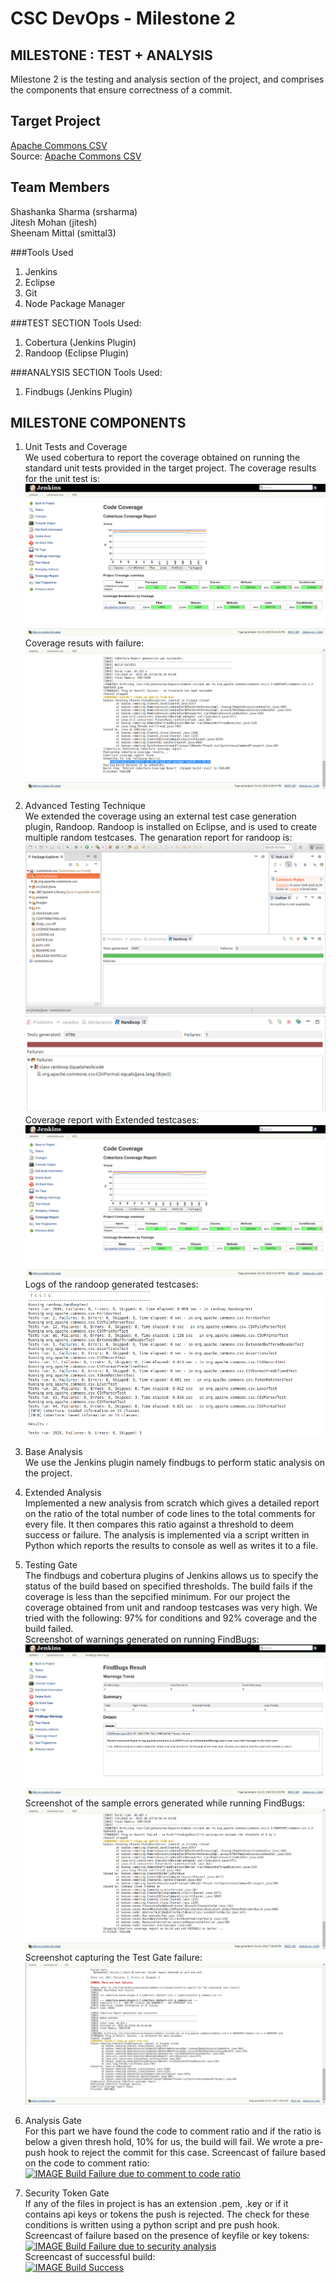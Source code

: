 <!---
 Licensed to the Apache Software Foundation (ASF) under one or more
 contributor license agreements.  See the NOTICE file distributed with
 this work for additional information regarding copyright ownership.
 The ASF licenses this file to You under the Apache License, Version 2.0
 (the "License"); you may not use this file except in compliance with
 the License.  You may obtain a copy of the License at

      http://www.apache.org/licenses/LICENSE-2.0

 Unless required by applicable law or agreed to in writing, software
 distributed under the License is distributed on an "AS IS" BASIS,
 WITHOUT WARRANTIES OR CONDITIONS OF ANY KIND, either express or implied.
 See the License for the specific language governing permissions and
 limitations under the License.
-->
<!---
 +======================================================================+
 |****                                                              ****|
 |****      THIS FILE IS GENERATED BY THE COMMONS BUILD PLUGIN      ****|
 |****                    DO NOT EDIT DIRECTLY                      ****|
 |****                                                              ****|
 +======================================================================+
 | TEMPLATE FILE: readme-md-template.md                                 |
 | commons-build-plugin/trunk/src/main/resources/commons-xdoc-templates |
 +======================================================================+
 |                                                                      |
 | 1) Re-generate using: mvn commons:readme-md                          |
 |                                                                      |
 | 2) Set the following properties in the component's pom:              |
 |    - commons.componentid (required, alphabetic, lower case)          |
 |    - commons.release.version (required)                              |
 |                                                                      |
 | 3) Example Properties                                                |
 |                                                                      |
 |  <properties>                                                        |
 |    <commons.componentid>math</commons.componentid>                   |
 |    <commons.release.version>1.2</commons.release.version>            |
 |  </properties>                                                       |
 |                                                                      |
 +======================================================================+
--->
CSC DevOps - Milestone 2
===================
MILESTONE : TEST + ANALYSIS
--------------------------
Milestone 2 is the testing and analysis section of the project, and comprises the components that ensure correctness of a commit.

Target Project
--------------
[Apache Commons CSV](http://commons.apache.org/proper/commons-csv/)  
Source: [Apache Commons CSV](https://github.com/apache/commons-csv)

Team Members
------------
Shashanka Sharma (srsharma)  
Jitesh Mohan (jitesh)  
Sheenam Mittal (smittal3)  

###Tools Used
1. Jenkins
2. Eclipse
3. Git
4. Node Package Manager

###TEST SECTION
Tools Used:  
1. Cobertura (Jenkins Plugin)  
2. Randoop (Eclipse Plugin)  

###ANALYSIS SECTION
Tools Used:  
1. Findbugs (Jenkins Plugin)  

MILESTONE COMPONENTS
--------------------
1. Unit Tests and Coverage  
We used cobertura to report the coverage obtained on running the standard unit tests provided in the target project. The coverage results for the unit test is:  
![Alt text](https://github.com/shashankasharma/commons-csv/blob/trunk/images/initial_coverage.png)
Coverage resuts with failure:
![Alt text](https://github.com/shashankasharma/commons-csv/blob/trunk/images/coverage_failure.png)

2. Advanced Testing Technique  
We extended the coverage using an external test case generation plugin, Randoop. Randoop is installed on Eclipse, and is used to create multiple random testcases. The genaration report for randoop is:  
![Alt text](https://github.com/shashankasharma/commons-csv/blob/trunk/images/randoop_generation.png)  
![Alt text](https://github.com/shashankasharma/commons-csv/blob/trunk/images/randoop_generation_w_failure.png)  
Coverage report with Extended testcases:  
![Alt text](https://github.com/shashankasharma/commons-csv/blob/trunk/images/extended_coverage.png)  
Logs of the randoop generated testcases:  
![Alt text](https://github.com/shashankasharma/commons-csv/blob/trunk/images/tests_log.png)  

3. Base Analysis  
We use the Jenkins plugin namely findbugs to perform static analysis on the project.

4. Extended Analysis  
Implemented a new analysis from scratch which gives a detailed report on the ratio of the total number of code lines to the total comments for every file. It then compares this ratio against a threshold to deem success or failure. The analysis is implemented via a script written in Python which reports the results to console as well as writes it to a file.

5. Testing Gate  
The findbugs and cobertura plugins of Jenkins allows us to specify the status of the build based on specified thresholds. The build fails if the coverage is less than the sepcified minimum. For our project the coverage obtained from unit and randoop testcases was very high. We tried with the following: 97% for conditions and 92% coverage and the build failed.  
Screenshot of warnings generated on running FindBugs:  
![Alt text](https://github.com/shashankasharma/commons-csv/blob/trunk/images/findbugs_warning.png)
Screenshot of the sample errors generated while running FindBugs:  
![Alt text](https://github.com/shashankasharma/commons-csv/blob/trunk/images/findbugs_failure.png)
Screenshot capturing the Test Gate failure:  
![Alt text](https://github.com/shashankasharma/commons-csv/blob/trunk/images/test_gate_failure.png)

6. Analysis Gate  
For this part we have found the code to comment ratio and if the ratio is below a given thresh hold, 10% for us, the build will fail. We wrote a pre-push hook to reject the commit for this case.
Screencast of failure based on the code to comment ratio:  
[![IMAGE Build Failure due to comment to code ratio](http://img.youtube.com/vi/Ti7vYmwPbRg/0.jpg)](https://www.youtube.com/watch?v=Ti7vYmwPbRg&feature=youtu.be)

7. Security Token Gate  
If any of the files in project is has an extension .pem, .key  or if it contains api keys or tokens the push is rejected. The check for these conditions is written using a python script and pre push hook.
Screencast of failure based on the presence of keyfile or key tokens:  
[![IMAGE Build Failure due to security analysis](http://img.youtube.com/vi/700yRmC2um8/0.jpg)](https://www.youtube.com/watch?v=700yRmC2um8&feature=youtu.be)  
Screencast of successful build:  
[![IMAGE Build Success](http://img.youtube.com/vi/pA_oqnlFUt8/0.jpg)](https://www.youtube.com/watch?v=pA_oqnlFUt8&feature=youtu.be)
